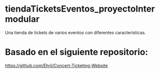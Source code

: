 # tiendaTicketsEventos_proyectoIntermodular
Una tienda de tickets de varios eventos con diferentes caracteristicas.

# Basado en el siguiente repositorio:
https://github.com/Ehrii/Concert-Ticketing-Website
